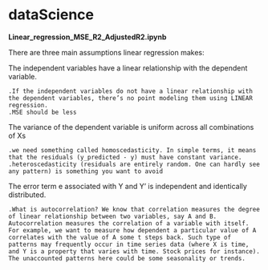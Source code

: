 # dataScience

**Linear_regression_MSE_R2_AdjustedR2.ipynb**

There are three main assumptions linear regression makes:

The independent variables have a linear relationship with the dependent variable.

    .If the independent variables do not have a linear relationship with the dependent variables, there’s no point modeling them using LINEAR regression.
    .MSE should be less
  
The variance of the dependent variable is uniform across all combinations of Xs

    .we need something called homoscedasticity. In simple terms, it means that the residuals (y_predicted - y) must have constant variance.
    .heteroscedasticity (residuals are entirely random. One can hardly see any pattern) is something you want to avoid    

The error term e associated with Y and Y’ is independent and identically distributed.

    .What is autocorrelation? We know that correlation measures the degree of linear relationship between two variables, say A and B. Autocorrelation measures the correlation of a variable with itself. For example, we want to measure how dependent a particular value of A correlates with the value of A some t steps back. Such type of patterns may frequently occur in time series data (where X is time, and Y is a property that varies with time. Stock prices for instance). The unaccounted patterns here could be some seasonality or trends.
